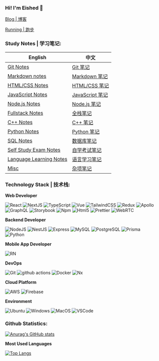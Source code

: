 ### Hi! I'm Eished 👋

[Blog | 博客](https://iknow.fun)

[Running | 跑步](https://run.iknow.fun)

### Study Notes | 学习笔记:

| English                                                      | 中文                                                         |
| ------------------------------------------------------------ | ------------------------------------------------------------ |
| [Git Notes](https://github.com/Eished/git_notes)             | [Git 笔记](https://github.com/Eished/git_notes)              |
| [Markdown notes](https://github.com/Eished/Markdown_notes)   | [Markdown 笔记](https://github.com/Eished/Markdown_notes)    |
| [HTML/CSS Notes](https://github.com/Eished/HTML5-CSS-JS-BS-jQ-CJS-TS_notes) | [HTML/CSS 笔记](https://github.com/Eished/HTML5-CSS-JS-BS-jQ-CJS-TS_notes) |
| [JavaScript Notes](https://github.com/Eished/JavaScript_notes) | [JavaScript 笔记](https://github.com/Eished/JavaScript_notes) |
| [Node.js Notes](https://github.com/Eished/node_blog_notes)   | [Node.js 笔记](https://github.com/Eished/node_blog_notes)    |
| [Fullstack Notes](https://github.com/Eished/fullstack_notes) | [全栈笔记](https://github.com/Eished/fullstack_notes)        |
| [C++ Notes](https://github.com/Eished/C-CPP)                 | [C++ 笔记](https://github.com/Eished/C-CPP)                  |
| [Python Notes](https://github.com/Eished/python_notes)        | [Python 笔记](https://github.com/Eished/python_notes)         |
| [SQL Notes](https://github.com/Eished/sql_notes)             | [数据库笔记](https://github.com/Eished/sql_notes)            |
| [Self Study Exam Notes](https://github.com/Eished/self-study-exam_notes) | [自学考试笔记](https://github.com/Eished/self-study-exam_notes) |
| [Language Learning Notes](https://github.com/Eished/wfyyyf_notes) | [语言学习笔记](https://github.com/Eished/wfyyyf_notes)       |
| [Misc](https://github.com/Eished/notes)                      | [杂项笔记](https://github.com/Eished/notes)                  |


### Technology Stack | 技术栈:

**Web Developer**

<p>
  <img alt="React" src="https://img.shields.io/badge/-React-45b8d8?style=flat-square&logo=react&logoColor=white" />
  <img alt="NextJS" src="https://img.shields.io/badge/-NextJS-grey?style=flat-square&logo=nextdotjs&logoColor=white" />
  <img alt="TypeScript" src="https://img.shields.io/badge/-TypeScript-007ACC?style=flat-square&logo=typescript&logoColor=white" />
  <img alt="Vue" src="https://img.shields.io/badge/-Vue-5BA17F?style=flat-square&logo=vue.js&logoColor=white" />
  <img alt="TailwindCSS" src="https://img.shields.io/badge/-Tailwindcss-50B3D0?style=flat-square&logo=tailwindcss&logoColor=white" />
  <img alt="Redux" src="https://img.shields.io/badge/-Redux-774BB0?style=flat-square&logo=redux&logoColor=white" />
  <img alt="Apollo" src="https://img.shields.io/badge/-Apollo%20GraphQL-311C87?style=flat-square&logo=apollo-graphql&logoColor=white" />
  <img alt="GraphQL" src="https://img.shields.io/badge/-GraphQL-E10098?style=flat-square&logo=graphql&logoColor=white" />
  <img alt="Storybook" src="https://img.shields.io/badge/-Storybook-FF4084?style=flat-square&logo=storybook&logoColor=white" />
<!--   <img alt="Sass" src="https://img.shields.io/badge/-Sass-CC6699?style=flat-square&logo=sass&logoColor=white" /> -->
<!--   <img alt="Styled Components" src="https://img.shields.io/badge/-Styled_Components-db7092?style=flat-square&logo=styled-components&logoColor=white" /> -->
  <img alt="Npm" src="https://img.shields.io/badge/-NPM-CB3837?style=flat-square&logo=npm&logoColor=white" />
  <img alt="Html5" src="https://img.shields.io/badge/-HTML5-E34F26?style=flat-square&logo=html5&logoColor=white" />
  <img alt="Prettier" src="https://img.shields.io/badge/-Prettier-F7B93E?style=flat-square&logo=prettier&logoColor=white" />
  <img alt="WebRTC" src="https://img.shields.io/badge/-WebRTC-C50010?style=flat-square&logo=WebRTC&logoColor=white" />
</p>

**Backend Developer**

<p>
  <img alt="NodeJS" src="https://img.shields.io/badge/-NodeJS-43853d?style=flat-square&logo=Node.js&logoColor=white" />
  <img alt="NestJS" src="https://img.shields.io/badge/-NestJS-ea2845?style=flat-square&logo=nestjs&logoColor=white" />
<!--   <img alt="MongoDB" src="https://img.shields.io/badge/-MongoDB-13aa52?style=flat-square&logo=mongodb&logoColor=white" /> -->
  <img alt="Express" src="https://img.shields.io/badge/-Express-999999?style=flat-square&logo=express&logoColor=white" />
  <img alt="MySQL" src="https://img.shields.io/badge/-MySQL-326F90?style=flat-square&logo=mysql&logoColor=white" />
  <img alt="PostgreSQL" src="https://img.shields.io/badge/-PostgreSQL-216588?style=flat-square&logo=postgresql&logoColor=white" />
  <img alt="Prisma" src="https://img.shields.io/badge/-Prisma-263140?style=flat-square&logo=prisma&logoColor=white" />
  <img alt="Python" src="https://img.shields.io/badge/-Python-26719C?style=flat-square&logo=python&logoColor=white" />
</p>

**Mobile App Developer**

<p>
  <img alt="RN" src="https://img.shields.io/badge/-ReactNative-7D80EF?style=flat-square&logo=react&logoColor=white" />
</p>

**DevOps**

<p>
  <img alt="Git" src="https://img.shields.io/badge/-Git-F05032?style=flat-square&logo=git&logoColor=white" />
  <img alt="github actions"
    src="https://img.shields.io/badge/-Github_Actions-2088FF?style=flat-square&logo=github-actions&logoColor=white" />
  <img alt="Docker" src="https://img.shields.io/badge/-Docker-46a2f1?style=flat-square&logo=docker&logoColor=white" />
  <img alt="Nx" src="https://img.shields.io/badge/-Nx-7A6ACD?style=flat-square&logo=nx&logoColor=white" />
</p>

**Cloud Platform**
<p>
  <img alt="AWS" src="https://img.shields.io/badge/-AWS-FF9534?style=flat-square&logo=amazon&logoColor=white" />
  <img alt="Firebase" src="https://img.shields.io/badge/-Firebase-yellow?style=flat-square&logo=firebase&logoColor=white" />
<p/>

**Environment**

<p>
  <img alt="Ubuntu" src="https://img.shields.io/badge/-Ubuntu-DB652A?style=flat-square&logo=ubuntu&logoColor=white" />
  <img alt="Windows" src="https://img.shields.io/badge/-Windows-333?style=flat-square&logo=windows&logoColor=white" />
  <img alt="MacOS" src="https://img.shields.io/badge/-MacOS-333?style=flat-square&logo=apple&logoColor=white" />
  <img alt="VSCode" src="https://img.shields.io/badge/Visual%20Studio%20Code-00A9E6?style=flat-square&logo=visual-studio-code&logoColor=ffffff" />
</p>


### Github Statistics:

[![Anurag's GitHub stats](https://github-readme-stats.vercel.app/api?username=eished&count_private=true&show_icons=true&theme=tokyonight)](https://github.com/eished)


**Most Used Languages**

[![Top Langs](https://github-readme-stats.vercel.app/api/top-langs/?username=eished&hide=css,html&layout=compact&theme=tokyonight&count_private=false)](https://github.com/eished)


